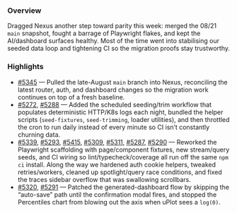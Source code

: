### Overview
Dragged Nexus another step toward parity this week: merged the 08/21 `main` snapshot, fought a barrage of Playwright flakes, and kept the AI/dashboard surfaces healthy. Most of the time went into stabilising our seeded data loop and tightening CI so the migration proofs stay trustworthy.

### Highlights
- [#5345](https://github.com/axiomhq/app/pull/5345) — Pulled the late-August `main` branch into Nexus, reconciling the latest router, auth, and dashboard changes so the migration work continues on top of a fresh baseline.
- [#5272](https://github.com/axiomhq/app/pull/5272), [#5288](https://github.com/axiomhq/app/pull/5288) — Added the scheduled seeding/trim workflow that populates deterministic HTTP/K8s logs each night, bundled the helper scripts (`seed-fixtures`, `seed-trimming`, loader utilities), and then throttled the cron to run daily instead of every minute so CI isn’t constantly churning data.
- [#5339](https://github.com/axiomhq/app/pull/5339), [#5293](https://github.com/axiomhq/app/pull/5293), [#5415](https://github.com/axiomhq/app/pull/5415), [#5309](https://github.com/axiomhq/app/pull/5309), [#5311](https://github.com/axiomhq/app/pull/5311), [#5287](https://github.com/axiomhq/app/pull/5287), [#5290](https://github.com/axiomhq/app/pull/5290) — Reworked the Playwright scaffolding with page/component fixtures, new stream/query seeds, and CI wiring so lint/typecheck/coverage all run off the same `npm ci` install. Along the way we hardened auth cookie helpers, tweaked retries/workers, cleaned up spotlight/query race conditions, and fixed the traces sidebar overflow that was swallowing scrollbars.
- [#5320](https://github.com/axiomhq/app/pull/5320), [#5291](https://github.com/axiomhq/app/pull/5291) — Patched the generated-dashboard flow by skipping the “auto-save” path until the confirmation modal fires, and stopped the Percentiles chart from blowing out the axis when uPlot sees a `log(0)`.
